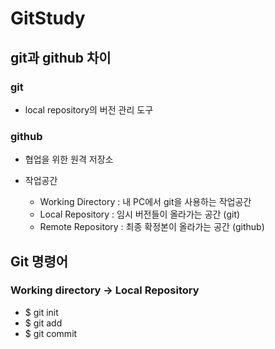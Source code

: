 # GitStudy

## git과 github 차이

### git
- local repository의 버전 관리 도구 
  
### github
- 협업을 위한 원격 저장소 

- 작업공간
  - Working Directory : 내 PC에서 git을 사용하는 작업공간
  - Local Repository : 임시 버전들이 올라가는 공간 (git)
  - Remote Repository : 최종 확정본이 올라가는 공간 (github)

## Git 명령어
### Working directory -> Local Repository
- $ git init
- $ git add
- $ git commit
